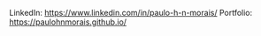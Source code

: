  LinkedIn: https://www.linkedin.com/in/paulo-h-n-morais/
 Portfolio: https://paulohnmorais.github.io/
